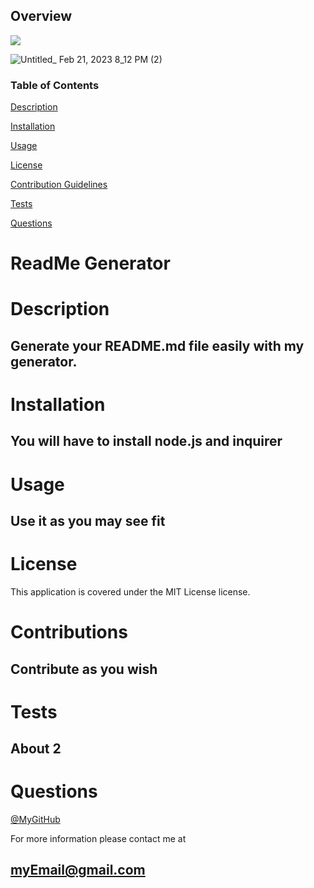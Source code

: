 ## Overview

<img src="https://img.shields.io/badge/License-MIT License-green.svg">



![Untitled_ Feb 21, 2023 8_12 PM (2)](https://user-images.githubusercontent.com/26620001/220450853-d2628c96-2899-48e4-a029-49a9bdc4cb77.gif)



### Table of Contents

[Description](#description)

[Installation](#installation)

[Usage](#usage)

[License](#license)

[Contribution Guidelines](#contributions)

[Tests](#tests)

[Questions](#questions)

# ReadMe Generator

# Description

## Generate your README.md file easily with my generator.

# Installation

## You will have to install node.js and inquirer

# Usage

## Use it as you may see fit

# License

This application is covered under the MIT License license.

# Contributions

## Contribute as you wish

# Tests

## About 2

# Questions

[@MyGitHub](github.com/user)

For more information please contact me at

## myEmail@gmail.com
